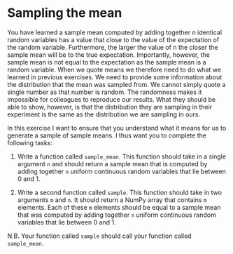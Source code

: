 # Sampling the mean

You have learned a sample mean computed by adding together n identical random variables has a value that close to the value of the expectation of the random variable.  Furthermore, the larger the value of n the closer the sample mean will be to the true expectation.  Importantly, however, the sample mean is not equal to the expectation as the sample mean is a random variable.  When we quote means we therefore need to do what we learned in previous exercises.  We need to provide some information about the distribution that the mean was sampled from.  We cannot simply quote a single number as that number is random.  The randomness makes it impossible for colleagues to reproduce our results.  What they should be able to show, however, is that the distribution they are sampling in their experiment is the same as the distribution we are sampling in ours. 

In this exercise I want to ensure that you understand what it means for us to generate a sample of sample means.  I thus want you to complete the following tasks:

1. Write a function called `sample_mean`.  This function should take in a single argument `n` and should return a sample mean that is computed by adding together `n` uniform continuous random variables that lie between 0 and 1.

2. Write a second function called `sample`.  This function should take in two arguments `m` and `n`.  It should return a NumPy array that contains `m` elements.  Each of these `m` elements should be equal to a sample mean that was computed by adding together `n` uniform continuous random variables that lie between 0 and 1.  

N.B. Your function called `sample` should call your function called `sample_mean`.
